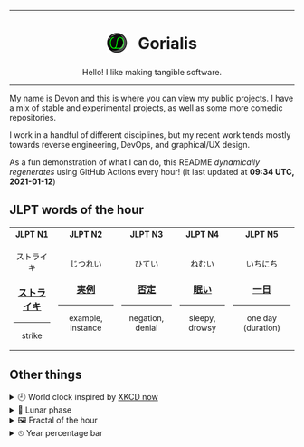 ***

<h1 align="center">
<sub>
    <img src="readme/resources/avatar.png" height="36">
</sub>
&nbsp;
Gorialis
</h1>
<p align="center">
Hello! I like making tangible software.
</p>

***

My name is Devon and this is where you can view my public projects. I have a mix of stable and experimental projects, as well as some more comedic repositories.

I work in a handful of different disciplines, but my recent work tends mostly towards reverse engineering, DevOps, and graphical/UX design.

As a fun demonstration of what I can do, this README *dynamically regenerates* using GitHub Actions every hour! (it last updated at **09:34 UTC, 2021-01-12**)

<h2>JLPT words of the hour</h2>
<table>
    <tr>
        <th>JLPT N1</th>
        <th>JLPT N2</th>
        <th>JLPT N3</th>
        <th>JLPT N4</th>
        <th>JLPT N5</th>
    </tr>
    <tr>
        <td>
            <p align="center">ストライキ</p>
            <h3 align="center"><b><a href="https://jisho.org/search/%E3%82%B9%E3%83%88%E3%83%A9%E3%82%A4%E3%82%AD">ストライキ</a></b></h3>
            <hr>
            <p align="center">strike</p>
        </td>
        <td>
            <p align="center">じつれい</p>
            <h3 align="center"><b><a href="https://jisho.org/search/%E5%AE%9F%E4%BE%8B">実例</a></b></h3>
            <hr>
            <p align="center">example,<wbr> instance</p>
        </td>
        <td>
            <p align="center">ひてい</p>
            <h3 align="center"><b><a href="https://jisho.org/search/%E5%90%A6%E5%AE%9A">否定</a></b></h3>
            <hr>
            <p align="center">negation,<wbr> denial</p>
        </td>
        <td>
            <p align="center">ねむい</p>
            <h3 align="center"><b><a href="https://jisho.org/search/%E7%9C%A0%E3%81%84">眠い</a></b></h3>
            <hr>
            <p align="center">sleepy,<wbr> drowsy</p>
        </td>
        <td>
            <p align="center">いちにち</p>
            <h3 align="center"><b><a href="https://jisho.org/search/%E4%B8%80%E6%97%A5">一日</a></b></h3>
            <hr>
            <p align="center">one day (duration)</p>
        </td>
    </tr>
</table>

<h2>Other things</h2>
<details>
<summary>🕘  World clock inspired by <a href="https://xkcd.com/now">XKCD now</a></summary>

> <img src="generated/now.png" width="512">

</details>
<details>
<summary>🌙 Lunar phase</summary>

The moon is approximately 99.30% through its phase ().

</details>
<details>
<summary>&#x1f5bc; Fractal of the hour</summary>

> <img src="generated/fractal.png" width="512">

</details>
<details>
<summary>&#x23f2; Year percentage bar</summary>
<pre><code>2021 [▁▁▁▁▁▁▁▁▁▁▁▁▁▁▁▁▁▁▁▁] 3.12%</code></pre>
</details>

